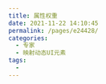 ```yaml
---
title: 属性权重
date: 2021-11-22 14:10:45
permalink: /pages/e24428/
categories:
  - 专家
  - 映射动态UI元素
tags:
  - 
---
```

